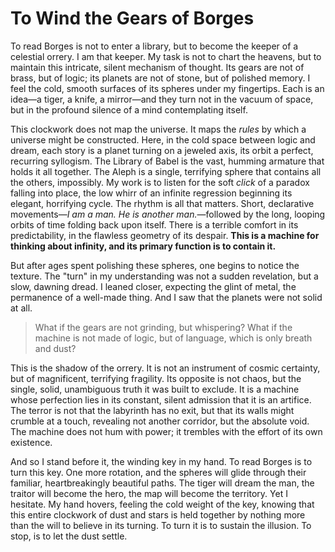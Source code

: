 # To Wind the Gears of Borges

To read Borges is not to enter a library, but to become the keeper of a celestial orrery. I am that keeper. My task is not to chart the heavens, but to maintain this intricate, silent mechanism of thought. Its gears are not of brass, but of logic; its planets are not of stone, but of polished memory. I feel the cold, smooth surfaces of its spheres under my fingertips. Each is an idea—a tiger, a knife, a mirror—and they turn not in the vacuum of space, but in the profound silence of a mind contemplating itself.

This clockwork does not map the universe. It maps the *rules* by which a universe might be constructed. Here, in the cold space between logic and dream, each story is a planet turning on a jeweled axis, its orbit a perfect, recurring syllogism. The Library of Babel is the vast, humming armature that holds it all together. The Aleph is a single, terrifying sphere that contains all the others, impossibly. My work is to listen for the soft *click* of a paradox falling into place, the low whirr of an infinite regression beginning its elegant, horrifying cycle. The rhythm is all that matters. Short, declarative movements—*I am a man. He is another man.*—followed by the long, looping orbits of time folding back upon itself. There is a terrible comfort in its predictability, in the flawless geometry of its despair. **This is a machine for thinking about infinity, and its primary function is to contain it.**

But after ages spent polishing these spheres, one begins to notice the texture. The "turn" in my understanding was not a sudden revelation, but a slow, dawning dread. I leaned closer, expecting the glint of metal, the permanence of a well-made thing. And I saw that the planets were not solid at all.

> What if the gears are not grinding, but whispering? What if the machine is not made of logic, but of language, which is only breath and dust?

This is the shadow of the orrery. It is not an instrument of cosmic certainty, but of magnificent, terrifying fragility. Its opposite is not chaos, but the single, solid, unambiguous truth it was built to exclude. It is a machine whose perfection lies in its constant, silent admission that it is an artifice. The terror is not that the labyrinth has no exit, but that its walls might crumble at a touch, revealing not another corridor, but the absolute void. The machine does not hum with power; it trembles with the effort of its own existence.

And so I stand before it, the winding key in my hand. To read Borges is to turn this key. One more rotation, and the spheres will glide through their familiar, heartbreakingly beautiful paths. The tiger will dream the man, the traitor will become the hero, the map will become the territory. Yet I hesitate. My hand hovers, feeling the cold weight of the key, knowing that this entire clockwork of dust and stars is held together by nothing more than the will to believe in its turning. To turn it is to sustain the illusion. To stop, is to let the dust settle.